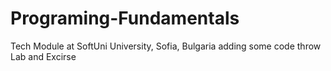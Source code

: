 # Programing-Fundamentals
Tech Module at SoftUni University, Sofia, Bulgaria
adding some code throw Lab and Excirse
